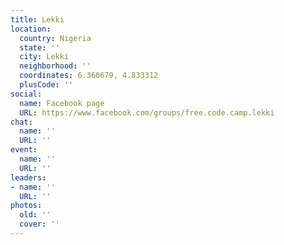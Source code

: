 ```yaml
---
title: Lekki
location:
  country: Nigeria
  state: ''
  city: Lekki
  neighborhood: ''
  coordinates: 6.360679, 4.833312
  plusCode: ''
social:
  name: Facebook page
  URL: https://www.facebook.com/groups/free.code.camp.lekki
chat:
  name: ''
  URL: ''
event:
  name: ''
  URL: ''
leaders:
- name: ''
  URL: ''
photos:
  old: ''
  cover: ''
---
```

